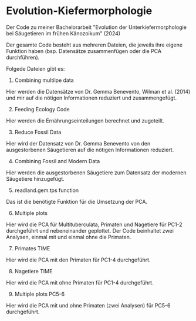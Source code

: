 # Evolution-Kiefermorphologie
Der Code zu meiner Bachelorarbeit "Evolution der Unterkiefermorphologie bei Säugetieren im frühen Känozoikum" (2024)

Der gesamte Code besteht aus mehreren Dateien, die jeweils ihre eigene Funktion haben (bsp. Datensätze zusammenfügen oder die PCA durchführen).

Folgede Dateien gibt es:
1. Combining multilpe data
   
Hier werden die Datensätze von Dr. Gemma Benevento, Wilman et al. (2014) und mir auf die nötigen Informationen reduziert und zusammengefügt.

2. Feeding Ecology Code
   
Hier werden die Ernährungseinteilungen berechnet und zugeteilt.

3. Reduce Fossil Data
   
Hier wird der Datensatz von Dr. Gemma Benevento von den ausgestorbenen Säugetieren auf die nötigen Informationen reduziert.
  
4. Combining Fossil and Modern Data
   
Hier werden die ausgestorbenen Säugetiere zum Datensatz der modernen Säugetiere hinzugefügt.

5. readland.gem.tps function
    
Das ist die benötigte Funktion für die Umsetzung der PCA.

6. Multiple plots
    
Hier wird die PCA für Multituberculata, Primaten und Nagetiere für PC1-2 durchgeführt und nebeneinander geplottet. Der Code beinhaltet zwei Analysen, einmal mit und einmal ohne die Primaten.

7. Primates TIME
    
Hier wird die PCA mit den Primaten für PC1-4 durchgeführt.

8. Nagetiere TIME
    
Hier wird die PCA mit ohne Primaten für PC1-4 durchgeführt.

9. Multiple plots PC5-6
    
Hier wird die PCA mit und ohne Primaten (zwei Analysen) für PC5-6 durchgeführt.
